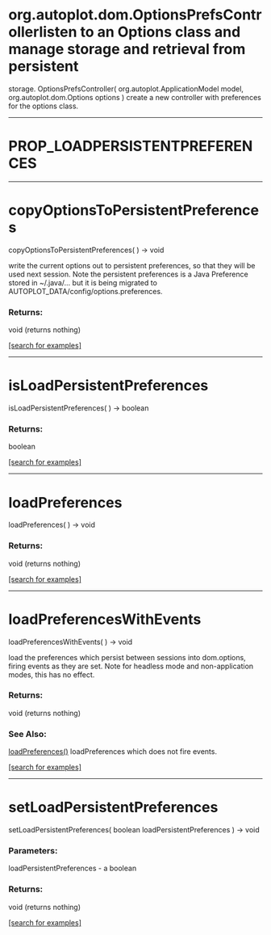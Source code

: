 # org.autoplot.dom.OptionsPrefsControllerlisten to an Options class and manage storage and retrieval from persistent
 storage.
OptionsPrefsController( org.autoplot.ApplicationModel model, org.autoplot.dom.Options options )
create a new controller with preferences for the options class.

***
<a name="PROP_LOADPERSISTENTPREFERENCES"></a>
# PROP_LOADPERSISTENTPREFERENCES



***
<a name="copyOptionsToPersistentPreferences"></a>
# copyOptionsToPersistentPreferences
copyOptionsToPersistentPreferences(  ) &rarr; void

write the current options out to persistent preferences, so that they will
 be used next session.  Note the persistent preferences is a Java Preference
 stored in ~/.java/... but it is being migrated to
 AUTOPLOT_DATA/config/options.preferences.

### Returns:
void (returns nothing)


<a href="https://github.com/autoplot/dev/search?q=copyOptionsToPersistentPreferences&unscoped_q=copyOptionsToPersistentPreferences">[search for examples]</a>

***
<a name="isLoadPersistentPreferences"></a>
# isLoadPersistentPreferences
isLoadPersistentPreferences(  ) &rarr; boolean



### Returns:
boolean


<a href="https://github.com/autoplot/dev/search?q=isLoadPersistentPreferences&unscoped_q=isLoadPersistentPreferences">[search for examples]</a>

***
<a name="loadPreferences"></a>
# loadPreferences
loadPreferences(  ) &rarr; void



### Returns:
void (returns nothing)


<a href="https://github.com/autoplot/dev/search?q=loadPreferences&unscoped_q=loadPreferences">[search for examples]</a>

***
<a name="loadPreferencesWithEvents"></a>
# loadPreferencesWithEvents
loadPreferencesWithEvents(  ) &rarr; void

load the preferences which persist between sessions into dom.options, 
 firing events as they are set.  Note for headless mode and non-application
 modes, this has no effect.

### Returns:
void (returns nothing)

### See Also:
<a href='#loadPreferences'>loadPreferences()</a> loadPreferences which does not fire events.<br>

<a href="https://github.com/autoplot/dev/search?q=loadPreferencesWithEvents&unscoped_q=loadPreferencesWithEvents">[search for examples]</a>

***
<a name="setLoadPersistentPreferences"></a>
# setLoadPersistentPreferences
setLoadPersistentPreferences( boolean loadPersistentPreferences ) &rarr; void



### Parameters:
loadPersistentPreferences - a boolean

### Returns:
void (returns nothing)


<a href="https://github.com/autoplot/dev/search?q=setLoadPersistentPreferences&unscoped_q=setLoadPersistentPreferences">[search for examples]</a>

